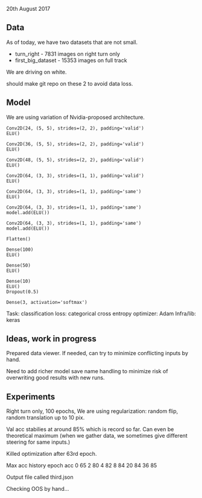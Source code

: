 
20th August 2017

## Data

As of today, we have two datasets that are not small.

- turn_right - 7831 images on right turn only
- first_big_dataset - 15353 images on full track

We are driving on white.

should make git repo on these 2 to avoid data loss.


## Model
We are using variation of Nvidia-proposed architecture.

    Conv2D(24, (5, 5), strides=(2, 2), padding='valid')
    ELU()

    Conv2D(36, (5, 5), strides=(2, 2), padding='valid')
    ELU()

    Conv2D(48, (5, 5), strides=(2, 2), padding='valid')
    ELU()

    Conv2D(64, (3, 3), strides=(1, 1), padding='valid')
    ELU()

    Conv2D(64, (3, 3), strides=(1, 1), padding='same')
    ELU()

    Conv2D(64, (3, 3), strides=(1, 1), padding='same')
    model.add(ELU())

    Conv2D(64, (3, 3), strides=(1, 1), padding='same')
    model.add(ELU())

    Flatten()

    Dense(100)
    ELU()

    Dense(50)
    ELU()

    Dense(10)
    ELU()
    Dropout(0.5)

    Dense(3, activation='softmax')


Task: classification
loss: categorical cross entropy
optimizer: Adam
Infra/lib: keras



## Ideas, work in progress

Prepared data viewer. If needed, can try to minimize conflicting inputs
by hand.

Need to add richer model save name handling to minimize risk of
overwriting good results with new runs.



## Experiments

Right turn only, 100 epochs,
We are using regularization: random flip, random translation up to 10 pix.

Val acc stabilies at around 85% which is record so far.
Can even be theoretical maximum (when we gather data, we sometimes give
different steering for same inputs.)

Killed optimization after 63rd epoch.

Max acc history
epoch acc
0 65
2 80
4 82
8 84
20 84
36 85


Output file called third.json

Checking OOS by hand...


